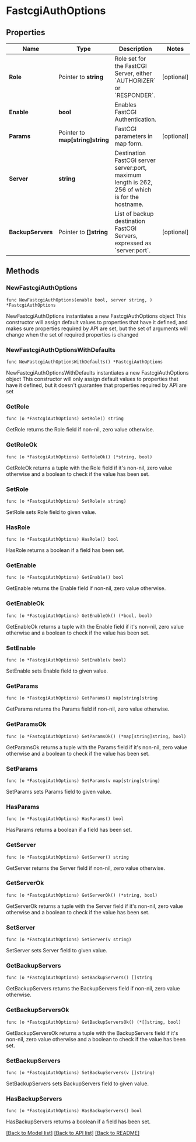 # FastcgiAuthOptions

## Properties

Name | Type | Description | Notes
------------ | ------------- | ------------- | -------------
**Role** | Pointer to **string** | Role set for the FastCGI Server, either &#x60;AUTHORIZER&#x60; or &#x60;RESPONDER&#x60;. | [optional] 
**Enable** | **bool** | Enables FastCGI Authentication. | 
**Params** | Pointer to **map[string]string** | FastCGI parameters in map form. | [optional] 
**Server** | **string** | Destination FastCGI server server:port, maximum length is 262, 256 of which is for the hostname. | 
**BackupServers** | Pointer to **[]string** | List of backup destination FastCGI Servers, expressed as &#x60;server:port&#x60;. | [optional] 

## Methods

### NewFastcgiAuthOptions

`func NewFastcgiAuthOptions(enable bool, server string, ) *FastcgiAuthOptions`

NewFastcgiAuthOptions instantiates a new FastcgiAuthOptions object
This constructor will assign default values to properties that have it defined,
and makes sure properties required by API are set, but the set of arguments
will change when the set of required properties is changed

### NewFastcgiAuthOptionsWithDefaults

`func NewFastcgiAuthOptionsWithDefaults() *FastcgiAuthOptions`

NewFastcgiAuthOptionsWithDefaults instantiates a new FastcgiAuthOptions object
This constructor will only assign default values to properties that have it defined,
but it doesn't guarantee that properties required by API are set

### GetRole

`func (o *FastcgiAuthOptions) GetRole() string`

GetRole returns the Role field if non-nil, zero value otherwise.

### GetRoleOk

`func (o *FastcgiAuthOptions) GetRoleOk() (*string, bool)`

GetRoleOk returns a tuple with the Role field if it's non-nil, zero value otherwise
and a boolean to check if the value has been set.

### SetRole

`func (o *FastcgiAuthOptions) SetRole(v string)`

SetRole sets Role field to given value.

### HasRole

`func (o *FastcgiAuthOptions) HasRole() bool`

HasRole returns a boolean if a field has been set.

### GetEnable

`func (o *FastcgiAuthOptions) GetEnable() bool`

GetEnable returns the Enable field if non-nil, zero value otherwise.

### GetEnableOk

`func (o *FastcgiAuthOptions) GetEnableOk() (*bool, bool)`

GetEnableOk returns a tuple with the Enable field if it's non-nil, zero value otherwise
and a boolean to check if the value has been set.

### SetEnable

`func (o *FastcgiAuthOptions) SetEnable(v bool)`

SetEnable sets Enable field to given value.


### GetParams

`func (o *FastcgiAuthOptions) GetParams() map[string]string`

GetParams returns the Params field if non-nil, zero value otherwise.

### GetParamsOk

`func (o *FastcgiAuthOptions) GetParamsOk() (*map[string]string, bool)`

GetParamsOk returns a tuple with the Params field if it's non-nil, zero value otherwise
and a boolean to check if the value has been set.

### SetParams

`func (o *FastcgiAuthOptions) SetParams(v map[string]string)`

SetParams sets Params field to given value.

### HasParams

`func (o *FastcgiAuthOptions) HasParams() bool`

HasParams returns a boolean if a field has been set.

### GetServer

`func (o *FastcgiAuthOptions) GetServer() string`

GetServer returns the Server field if non-nil, zero value otherwise.

### GetServerOk

`func (o *FastcgiAuthOptions) GetServerOk() (*string, bool)`

GetServerOk returns a tuple with the Server field if it's non-nil, zero value otherwise
and a boolean to check if the value has been set.

### SetServer

`func (o *FastcgiAuthOptions) SetServer(v string)`

SetServer sets Server field to given value.


### GetBackupServers

`func (o *FastcgiAuthOptions) GetBackupServers() []string`

GetBackupServers returns the BackupServers field if non-nil, zero value otherwise.

### GetBackupServersOk

`func (o *FastcgiAuthOptions) GetBackupServersOk() (*[]string, bool)`

GetBackupServersOk returns a tuple with the BackupServers field if it's non-nil, zero value otherwise
and a boolean to check if the value has been set.

### SetBackupServers

`func (o *FastcgiAuthOptions) SetBackupServers(v []string)`

SetBackupServers sets BackupServers field to given value.

### HasBackupServers

`func (o *FastcgiAuthOptions) HasBackupServers() bool`

HasBackupServers returns a boolean if a field has been set.


[[Back to Model list]](../README.md#documentation-for-models) [[Back to API list]](../README.md#documentation-for-api-endpoints) [[Back to README]](../README.md)


